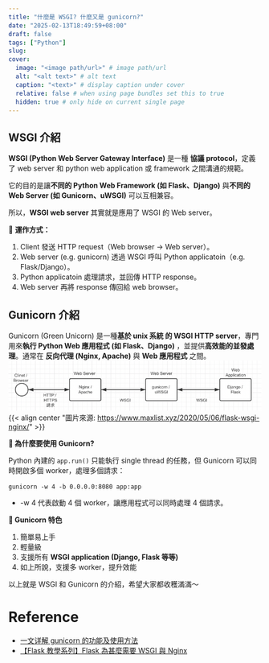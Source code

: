 ```yaml
---
title: "什麼是 WSGI? 什麼又是 gunicorn?"
date: "2025-02-13T18:49:59+08:00"
draft: false
tags: ["Python"]
slug:
cover:
  image: "<image path/url>" # image path/url
  alt: "<alt text>" # alt text
  caption: "<text>" # display caption under cover
  relative: false # when using page bundles set this to true
  hidden: true # only hide on current single page
---
```


## WSGI 介紹

**WSGI (Python Web Server Gateway Interface)** 是一種 **協議 protocol**，定義了 web server 和 python web application 或 framework 之間溝通的規範。

它的目的是讓**不同的 Python Web Framework (如 Flask、Django)** 與**不同的 Web Server (如 Gunicorn、uWSGI)** 可以互相兼容。

所以，**WSGI web server** 其實就是應用了 WSGI 的 Web server。

📌 **運作方式：**

1. Client 發送 HTTP request（Web browser → Web server）。
2. Web server (e.g. gunicorn) 透過 WSGI 呼叫 Python applicatoin（e.g. Flask/Django）。
3. Python applicatoin 處理請求，並回傳 HTTP response。
4. Web server 再將 response 傳回給 web browser。

## Gunicorn 介紹

Gunicorn (Green Unicorn) 是一種**基於 unix 系統 的 WSGI HTTP server**，專門用來**執行 Python Web 應用程式 (如 Flask、Django)** ，並提供**高效能的並發處理**。通常在 **反向代理 (Nginx, Apache)** 與 **Web 應用程式** 之間。
![architecture](images/architecture.png)
{{< align center "圖片來源: https://www.maxlist.xyz/2020/05/06/flask-wsgi-nginx/" >}}

**📌 為什麼要使用 Gunicorn?**

Python 內建的 `app.run()` 只能執行 single thread 的任務，但 Gunicorn 可以同時開啟多個 worker，處理多個請求：

```shell
gunicorn -w 4 -b 0.0.0.0:8080 app:app
```

- -w 4 代表啟動 4 個 worker，讓應用程式可以同時處理 4 個請求。

**📌 Gunicorn 特色**

1. 簡單易上手
2. 輕量級
3. 支援所有 **WSGI application (Django, Flask 等等)**
4. 如上所說，支援多 worker，提升效能

以上就是 WSGI 和 Gunicorn 的介紹，希望大家都收穫滿滿～

# Reference

- [一文详解 gunicorn 的功能及使用方法](https://blog.csdn.net/xu710263124/article/details/118975404)
- [【Flask 教學系列】Flask 為甚麼需要 WSGI 與 Nginx](https://www.maxlist.xyz/2020/05/06/flask-wsgi-nginx/)
